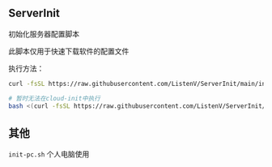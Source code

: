 ## ServerInit

初始化服务器配置脚本

此脚本仅用于快速下载软件的配置文件

执行方法：

```bash
curl -fsSL https://raw.githubusercontent.com/ListenV/ServerInit/main/init.sh | bash

# 暂时无法在cloud-init中执行
bash <(curl -fsSL https://raw.githubusercontent.com/ListenV/ServerInit/main/init.sh)
```

## 其他

`init-pc.sh` 个人电脑使用
